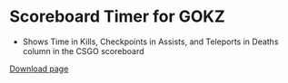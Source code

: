 # Scoreboard Timer for GOKZ
* Shows Time in Kills, Checkpoints in Assists, and Teleports in Deaths column in the CSGO scoreboard

[Download page](https://github.com/RutoTV/GOKZ-Scoreboard-Timer/releases)
